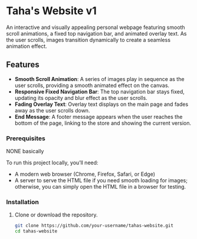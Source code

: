 # Taha's Website v1

An interactive and visually appealing personal webpage featuring smooth scroll animations, a fixed top navigation bar, and animated overlay text. As the user scrolls, images transition dynamically to create a seamless animation effect.

## Features

- **Smooth Scroll Animation**: A series of images play in sequence as the user scrolls, providing a smooth animated effect on the canvas.
- **Responsive Fixed Navigation Bar**: The top navigation bar stays fixed, updating its opacity and blur effect as the user scrolls.
- **Fading Overlay Text**: Overlay text displays on the main page and fades away as the user scrolls down.
- **End Message**: A footer message appears when the user reaches the bottom of the page, linking to the store and showing the current version.

### Prerequisites
NONE basically

To run this project locally, you’ll need:
- A modern web browser (Chrome, Firefox, Safari, or Edge)
- A server to serve the HTML file if you need smooth loading for images; otherwise, you can simply open the HTML file in a browser for testing.

### Installation

1. Clone or download the repository.
   ```bash
   git clone https://github.com/your-username/tahas-website.git
   cd tahas-website


